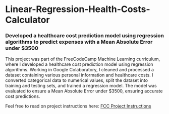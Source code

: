 # Linear-Regression-Health-Costs-Calculator

### Developed a healthcare cost prediction model using regression algorithms to predict expenses with a Mean Absolute Error under $3500

This project was part of the FreeCodeCamp Machine Learning curriculum, where I developed a healthcare cost prediction model using regression algorithms. Working in Google Colaboratory, I cleaned and processed a dataset containing various personal information and healthcare costs. I converted categorical data to numerical values, split the dataset into training and testing sets, and trained a regression model. The model was evaluated to ensure a Mean Absolute Error under $3500, ensuring accurate cost predictions.

Feel free to read on project instructions here: [FCC Project Instructions](https://www.freecodecamp.org/learn/machine-learning-with-python/machine-learning-with-python-projects/linear-regression-health-costs-calculator)
